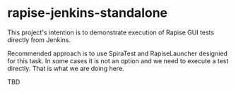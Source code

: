 # rapise-jenkins-standalone

This project's intention is to demonstrate execution of Rapise GUI tests directly from Jenkins. 

Recommended approach is to use SpiraTest and RapiseLauncher designied for this task. In some cases it is not an option and we need to execute a test directly. That is what we are doing here.

TBD